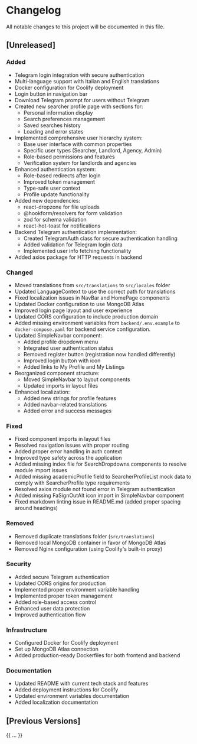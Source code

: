 # Changelog

All notable changes to this project will be documented in this file.

## [Unreleased]

### Added
- Telegram login integration with secure authentication
- Multi-language support with Italian and English translations
- Docker configuration for Coolify deployment
- Login button in navigation bar
- Download Telegram prompt for users without Telegram
- Created new searcher profile page with sections for:
  - Personal information display
  - Search preferences management
  - Saved searches history
  - Loading and error states
- Implemented comprehensive user hierarchy system:
  - Base user interface with common properties
  - Specific user types (Searcher, Landlord, Agency, Admin)
  - Role-based permissions and features
  - Verification system for landlords and agencies
- Enhanced authentication system:
  - Role-based redirects after login
  - Improved token management
  - Type-safe user context
  - Profile update functionality
- Added new dependencies:
  - react-dropzone for file uploads
  - @hookform/resolvers for form validation
  - zod for schema validation
  - react-hot-toast for notifications
- Backend Telegram authentication implementation:
  - Created TelegramAuth class for secure authentication handling
  - Added validation for Telegram login data
  - Implemented user info fetching functionality
- Added axios package for HTTP requests in backend

### Changed
- Moved translations from `src/translations` to `src/locales` folder
- Updated LanguageContext to use the correct path for translations
- Fixed localization issues in NavBar and HomePage components
- Updated Docker configuration to use MongoDB Atlas
- Improved login page layout and user experience
- Updated CORS configuration to include production domain
- Added missing environment variables from `backend/.env.example` to `docker-compose.yaml` for backend service configuration.
- Updated SimpleNavbar component:
  - Added profile dropdown menu
  - Integrated user authentication status
  - Removed register button (registration now handled differently)
  - Improved login button with icon
  - Added links to My Profile and My Listings
- Reorganized component structure:
  - Moved SimpleNavbar to layout components
  - Updated imports in layout files
- Enhanced localization:
  - Added new strings for profile features
  - Added navbar-related translations
  - Added error and success messages

### Fixed
- Fixed component imports in layout files
- Resolved navigation issues with proper routing
- Added proper error handling in auth context
- Improved type safety across the application
- Added missing index file for SearchDropdowns components to resolve module import issues
- Added missing academicProfile field to SearcherProfileList mock data to comply with SearcherProfile type requirements
- Resolved axios module not found error in Telegram authentication
- Added missing FaSignOutAlt icon import in SimpleNavbar component
- Fixed markdown linting issue in README.md (added proper spacing around headings)

### Removed
- Removed duplicate translations folder (`src/translations`)
- Removed local MongoDB container in favor of MongoDB Atlas
- Removed Nginx configuration (using Coolify's built-in proxy)

### Security
- Added secure Telegram authentication
- Updated CORS origins for production
- Implemented proper environment variable handling
- Implemented proper token management
- Added role-based access control
- Enhanced user data protection
- Improved authentication flow

### Infrastructure
- Configured Docker for Coolify deployment
- Set up MongoDB Atlas connection
- Added production-ready Dockerfiles for both frontend and backend

### Documentation
- Updated README with current tech stack and features
- Added deployment instructions for Coolify
- Updated environment variables documentation
- Added localization documentation

## [Previous Versions]
{{ ... }}
